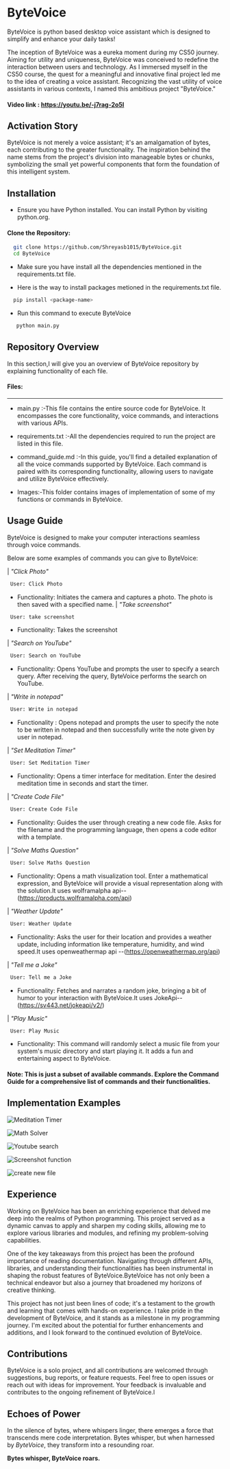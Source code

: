 
# ByteVoice

ByteVoice is python based  desktop voice assistant which is designed  to simplify and enhance your daily tasks!

The inception of ByteVoice was a eureka moment during my CS50 journey. Aiming for utility and uniqueness, ByteVoice was conceived to redefine the interaction between users and technology. As I immersed myself in the CS50 course, the quest for a meaningful and innovative final project led me to the idea of creating a voice assistant. Recognizing the vast utility of voice assistants in various contexts, I named this ambitious project "ByteVoice."

#### Video link : https://youtu.be/-j7rag-2o5I




## Activation Story
ByteVoice is not merely a voice assistant; it's an amalgamation of bytes, each contributing to the greater functionality. The inspiration behind the name stems from the project's division into manageable bytes or chunks, symbolizing the small yet powerful components that form the foundation of this intelligent system.
## Installation

* Ensure you have Python installed. You can install Python by visiting python.org.

#### Clone the Repository:

```bash
  git clone https://github.com/Shreyasb1015/ByteVoice.git
  cd ByteVoice
```


* Make sure you have install all the dependencies mentioned in the requirements.txt file.

* Here is the way to install packages metioned in the requirements.txt file.
```bash
  pip install <package-name>
```
* Run this command to execute ByteVoice
```bash
   python main.py
```

## Repository Overview

In this section,I will give you  an overview of ByteVoice repository by explaining functionality of each file.

#### Files:
***

* main.py :-This file contains the entire source code for ByteVoice. It encompasses the core functionality, voice commands, and interactions with various APIs.

* requirements.txt :-All the dependencies required to run the project are listed in this file. 

* command_guide.md :-In this guide, you'll find a detailed explanation of all the voice commands supported by ByteVoice. Each command is paired with its corresponding functionality, allowing users to navigate and utilize ByteVoice effectively.

* Images:-This folder contains images of implementation of some of my functions or commands in ByteVoice.

## Usage Guide

ByteVoice is designed to make your computer interactions seamless through voice commands. 

Below are some examples of commands you can give to ByteVoice:

| *"Click Photo"*

```bash
 User: Click Photo
```
* Functionality: Initiates the camera and captures a photo. The photo is then saved with a specified name.
| *"Take screenshot"*

```bash
 User: take screenshot
```
* Functionality: Takes the screenshot

| *"Search on YouTube"*

```bash
 User: Search on YouTube
```
* Functionality: Opens YouTube and prompts the user to specify a search query. After receiving the query, ByteVoice performs the search on YouTube.

| *"Write in notepad"*

```bash
 User: Write in notepad
```
* Functionality : Opens notepad and prompts the user to specify the note to be written in notepad and then successfully write the note given by user in notepad.


| *"Set Meditation Timer"*

```bash
 User: Set Meditation Timer
```
* Functionality: Opens a timer interface for meditation. Enter the desired meditation time in seconds and start the timer.

| *"Create Code File"*

```bash
 User: Create Code File
```
* Functionality: Guides the user through creating a new code file. Asks for the filename and the programming language, then opens a code editor with a template.

| *"Solve Maths Question"*

```bash
 User: Solve Maths Question
```
* Functionality: Opens a math visualization tool. Enter a mathematical expression, and ByteVoice will provide a visual representation along with the solution.It uses wolframalpha api--(https://products.wolframalpha.com/api)


| *"Weather Update"*

```bash
 User: Weather Update
```
* Functionality: Asks the user for their location and provides a weather update, including information like temperature, humidity, and wind speed.It uses openweathermap api --(https://openweathermap.org/api)


| *"Tell me a Joke"*

```bash
 User: Tell me a Joke
```
* Functionality: Fetches and narrates a random joke, bringing a bit of humor to your interaction with ByteVoice.It uses JokeApi--(https://sv443.net/jokeapi/v2/)

| *"Play Music"*

```bash
 User: Play Music
```
* Functionality: This command will randomly select a music file from your system's music directory and start playing it. It adds a fun and entertaining aspect to ByteVoice.


#### Note: This is just a subset of available commands. Explore the Command Guide for a comprehensive list of commands and their functionalities.
 
 
## Implementation Examples

![Meditation Timer](./Images/meditationTimer.png)

![Math Solver](./Images/mathsSolver.png)

![Youtube search](./Images/searchYoutube.png)

![Screenshot function](./Images/myscreenshot.png)

![create new file ](./Images/codenewfile.png)





## Experience

Working on ByteVoice has been an enriching experience that delved me deep into the realms of Python programming. This project served as a dynamic canvas to apply and sharpen my coding skills, allowing me to explore various libraries and modules, and refining my problem-solving capabilities.

One of the key takeaways from this project has been the profound importance of reading documentation. Navigating through different APIs, libraries, and understanding their functionalities has been instrumental in shaping the robust features of ByteVoice.ByteVoice has not only been a technical endeavor but also a journey that broadened my horizons of creative thinking.

This project has not just been lines of code; it's a testament to the growth and learning that comes with hands-on experience. I take pride in the development of ByteVoice, and it stands as a milestone in my programming journey. I'm excited about the potential for further enhancements and additions, and I look forward to the continued evolution of ByteVoice.


## Contributions

ByteVoice is a solo project, and all contributions are welcomed through suggestions, bug reports, or feature requests. Feel free to open issues or reach out with ideas for improvement. Your feedback is invaluable and contributes to the ongoing refinement of ByteVoice.l



## Echoes of Power

In the silence of bytes, where whispers linger, there emerges a force that transcends mere code interpretation. Bytes whisper, but when harnessed by *ByteVoice*, they transform into a resounding roar.

**Bytes whisper, ByteVoice roars.**


